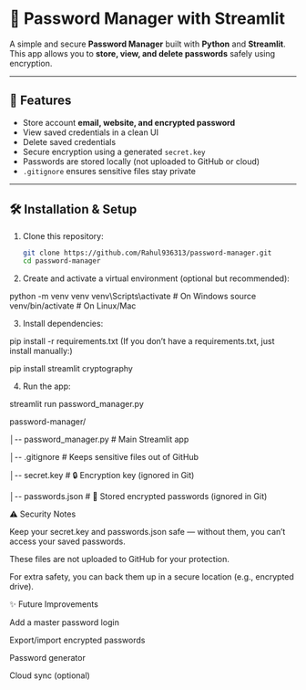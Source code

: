 # 🔐 Password Manager with Streamlit

A simple and secure **Password Manager** built with **Python** and **Streamlit**.  
This app allows you to **store, view, and delete passwords** safely using encryption.

---

## 🚀 Features
- Store account **email, website, and encrypted password**
- View saved credentials in a clean UI
- Delete saved credentials
- Secure encryption using a generated `secret.key`
- Passwords are stored locally (not uploaded to GitHub or cloud)
- `.gitignore` ensures sensitive files stay private

---

## 🛠️ Installation & Setup

1. Clone this repository:
   ```bash
   git clone https://github.com/Rahul936313/password-manager.git
   cd password-manager

   
2. Create and activate a virtual environment (optional but recommended):

python -m venv venv
venv\Scripts\activate   # On Windows
source venv/bin/activate  # On Linux/Mac


3. Install dependencies:

pip install -r requirements.txt
(If you don’t have a requirements.txt, just install manually:)

pip install streamlit cryptography


4. Run the app:

streamlit run password_manager.py


password-manager/

│-- password_manager.py   # Main Streamlit app

│-- .gitignore            # Keeps sensitive files out of GitHub

│-- secret.key            # 🔒 Encryption key (ignored in Git)

│-- passwords.json        # 🔐 Stored encrypted passwords (ignored in Git)


⚠️ Security Notes

Keep your secret.key and passwords.json safe — without them, you can’t access your saved passwords.

These files are not uploaded to GitHub for your protection.

For extra safety, you can back them up in a secure location (e.g., encrypted drive).

✨ Future Improvements

Add a master password login

Export/import encrypted passwords

Password generator

Cloud sync (optional)

